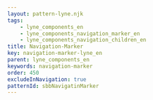 ```yaml
---
layout: pattern-lyne.njk
tags: 
    - lyne_components_en
    - lyne_components_navigation_marker_en
    - lyne_components_navigation_children_en
title: Navigation-Marker
key: navigation-marker-lyne_en
parent: lyne_components_en
keywords: navigation-marker
order: 450
excludeInNavigation: true
patternId: sbbNavigatinMarker
---
```

